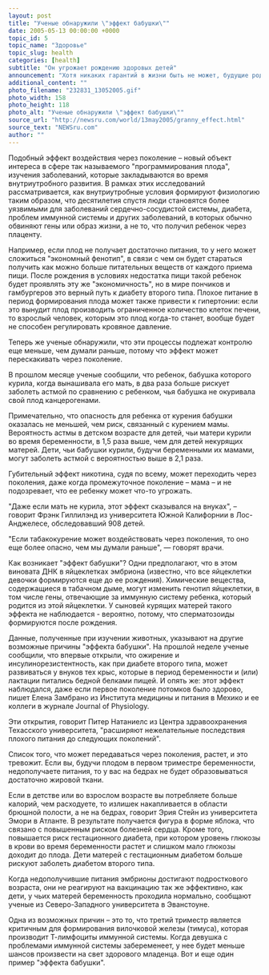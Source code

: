 ```yaml
---
layout: post
title: "Ученые обнаружили \"эффект бабушки\""
date: 2005-05-13 00:00:00 +0000
topic_id: 5
topic_name: "Здоровье"
topic_slug: health
categories: [health]
subtitle: "Он угрожает рождению здоровых детей"
announcement: "Хотя никаких гарантий в жизни быть не может, будущие родители повышают свои шансы родить здорового ребенка, например, пройдя обследование и убедившись, что беременность проходит нормально и будущая мама ведет здоровый образ жизни. Две с половиной тысячи лет назад Еврипид заметил, что \"грехи отцов ложатся на детей\", а современные ученые установили, что природа может быть еще безжалостнее, чем думал древний грек: на детей могут пасть грехи их дедушек или бабушек, пишет The Wall Street Journal (перевод на сайте Inopressa.ru)."
additional_content: ""
photo_filename: "232831_13052005.gif"
photo_width: 158
photo_height: 118
photo_alt: "Ученые обнаружили \"эффект бабушки\""
source_url: "http://newsru.com/world/13may2005/granny_effect.html"
source_text: "NEWSru.com"
author: ""
---
```

Подобный эффект воздействия через поколение – новый объект интереса в сфере так называемого "программирования плода", изучения заболеваний, которые закладываются во время внутриутробного развития. В рамках этих исследований рассматривается, как внутриутробные условия формируют физиологию таким образом, что десятилетия спустя люди становятся более уязвимыми для заболеваний сердечно-сосудистой системы, диабета, проблем иммунной системы и других заболеваний, в которых обычно обвиняют гены или образ жизни, а не то, что получил ребенок через плаценту.

Например, если плод не получает достаточно питания, то у него может сложиться "экономный фенотип", в связи с чем он будет стараться получить как можно больше питательных веществ от каждого приема пищи. После рождения в условиях недостатка пищи такой ребенок будет проявлять эту же "экономичность", но в мире пончиков и гамбургеров это верный путь к диабету второго типа. Плохое питание в период формирования плода может также привести к гипертонии: если это вынудит плод производить ограниченное количество клеток печени, то взрослый человек, которым это плод когда-то станет, вообще будет не способен регулировать кровяное давление.

Теперь же ученые обнаружили, что эти процессы подлежат контролю еще меньше, чем думали раньше, потому что эффект может перескакивать через поколение.

В прошлом месяце ученые сообщили, что ребенок, бабушка которого курила, когда вынашивала его мать, в два раза больше рискует заболеть астмой по сравнению с ребенком, чья бабушка не окуривала свой плод канцерогенами.

Примечательно, что опасность для ребенка от курения бабушки оказалась не меньшей, чем риск, связанный с курением мамы. Вероятность астмы в детском возрасте для детей, чьи матери курили во время беременности, в 1,5 раза выше, чем для детей некурящих матерей. Дети, чьи бабушки курили, будучи беременными их мамами, могут заболеть астмой с вероятностью выше в 2,1 раза.

Губительный эффект никотина, судя по всему, может переходить через поколения, даже когда промежуточное поколение – мама – и не подозревает, что ее ребенку может что-то угрожать.

"Даже если мать не курила, этот эффект сказывался на внуках", – говорит Фрэнк Гиллилэнд из университета Южной Калифорнии в Лос-Анджелесе, обследовавший 908 детей.

"Если табакокурение может воздействовать через поколения, то оно еще более опасно, чем мы думали раньше", &mdash; говорят врачи.

Как возникает "эффект бабушки"? Одни предполагают, что в этом виновата ДНК в яйцеклетках эмбриона (известно, что все яйцеклетки девочки формируются еще до ее рождения). Химические вещества, содержащиеся в табачном дыме, могут изменить генотип яйцеклетки, в том числе гены, отвечающие за иммунную систему ребенка, который родится из этой яйцеклетки. У сыновей курящих матерей такого эффекта не наблюдается - вероятно, потому, что сперматозоиды формируются после рождения.

Данные, полученные при изучении животных, указывают на другие возможные причины "эффекта бабушки". На прошлой неделе ученые сообщили, что впервые открыли, что ожирение и инсулинорезистентность, как при диабете второго типа, может развиваться у внуков тех крыс, которые в период беременности и (или) лактации питались бедной белками пищей. И опять же: этот эффект наблюдался, даже если первое поколение потомков было здорово, пишет Елена Замбрано из Института медицины и питания в Мехико и ее коллеги в журнале Journal of Physiology.

Эти открытия, говорит Питер Натаниелс из Центра здравоохранения Техасского университета, "расширяют нежелательные последствия плохого питания до следующих поколений".

Список того, что может передаваться через поколения, растет, и это тревожит. Если вы, будучи плодом в первом триместре беременности, недополучаете питания, то у вас на бедрах не будет образовываться достаточно жировой ткани.

Если в детстве или во взрослом возрасте вы потребляете больше калорий, чем расходуете, то излишек накапливается в области брюшной полости, а не на бедрах, говорит Эрия Стейн из университета Эмори в Атланте. В результате получается фигура в форме яблока, что связано с повышенным риском болезней сердца. Кроме того, повышается риск гестационного диабета, при котором уровень глюкозы в крови во время беременности растет и слишком мало глюкозы доходит до плода. Дети матерей с гестационным диабетом больше рискуют заболеть диабетом второго типа.

Когда недополучившие питания эмбрионы достигают подросткового возраста, они не реагируют на вакцинацию так же эффективно, как дети, у чьих матерей беременность проходила нормально, сообщают ученые из Северо-Западного университета в Эванстоуне.

Одна из возможных причин – это то, что третий триместр является критичным для формирования вилочковой железы (тимуса), которая производит Т-лимфоциты иммунной системы. Когда девушка с проблемами иммунной системы забеременеет, у нее будет меньше шансов произвести на свет здорового младенца. Вот и еще один пример "эффекта бабушки".
